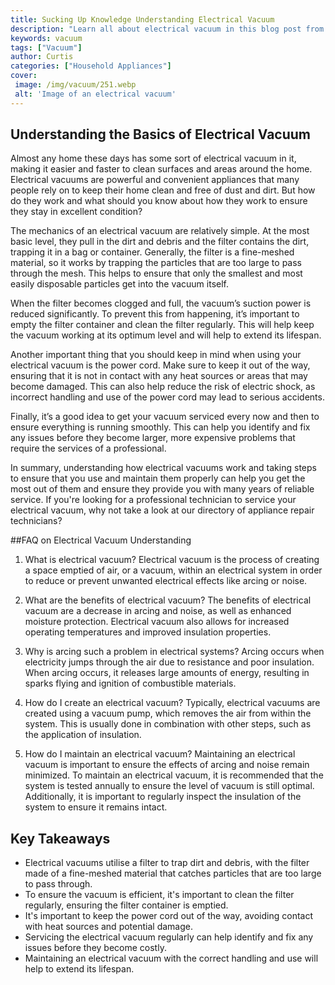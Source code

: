 ```yaml
---
title: Sucking Up Knowledge Understanding Electrical Vacuum
description: "Learn all about electrical vacuum in this blog post from what it is to why it is important Discover the value of knowing about electrical vacuum and why its important to gain knowledge on the subject"
keywords: vacuum
tags: ["Vacuum"]
author: Curtis
categories: ["Household Appliances"]
cover: 
 image: /img/vacuum/251.webp
 alt: 'Image of an electrical vacuum'
---
```

## Understanding the Basics of Electrical Vacuum

Almost any home these days has some sort of electrical vacuum in it, making it easier and faster to clean surfaces and areas around the home. Electrical vacuums are powerful and convenient appliances that many people rely on to keep their home clean and free of dust and dirt. But how do they work and what should you know about how they work to ensure they stay in excellent condition?

The mechanics of an electrical vacuum are relatively simple. At the most basic level, they pull in the dirt and debris and the filter contains the dirt, trapping it in a bag or container. Generally, the filter is a fine-meshed material, so it works by trapping the particles that are too large to pass through the mesh. This helps to ensure that only the smallest and most easily disposable particles get into the vacuum itself.

When the filter becomes clogged and full, the vacuum’s suction power is reduced significantly. To prevent this from happening, it’s important to empty the filter container and clean the filter regularly. This will help keep the vacuum working at its optimum level and will help to extend its lifespan.

Another important thing that you should keep in mind when using your electrical vacuum is the power cord. Make sure to keep it out of the way, ensuring that it is not in contact with any heat sources or areas that may become damaged. This can also help reduce the risk of electric shock, as incorrect handling and use of the power cord may lead to serious accidents.

Finally, it’s a good idea to get your vacuum serviced every now and then to ensure everything is running smoothly. This can help you identify and fix any issues before they become larger, more expensive problems that require the services of a professional.

In summary, understanding how electrical vacuums work and taking steps to ensure that you use and maintain them properly can help you get the most out of them and ensure they provide you with many years of reliable service. If you're looking for a professional technician to service your electrical vacuum, why not take a look at our directory of appliance repair technicians?

##FAQ on Electrical Vacuum Understanding 
1. What is electrical vacuum? 
Electrical vacuum is the process of creating a space emptied of air, or a vacuum, within an electrical system in order to reduce or prevent unwanted electrical effects like arcing or noise. 

2. What are the benefits of electrical vacuum? 
The benefits of electrical vacuum are a decrease in arcing and noise, as well as enhanced moisture protection. Electrical vacuum also allows for increased operating temperatures and improved insulation properties. 

3. Why is arcing such a problem in electrical systems? 
Arcing occurs when electricity jumps through the air due to resistance and poor insulation. When arcing occurs, it releases large amounts of energy, resulting in sparks flying and ignition of combustible materials. 

4. How do I create an electrical vacuum? 
Typically, electrical vacuums are created using a vacuum pump, which removes the air from within the system. This is usually done in combination with other steps, such as the application of insulation. 

5. How do I maintain an electrical vacuum? 
Maintaining an electrical vacuum is important to ensure the effects of arcing and noise remain minimized. To maintain an electrical vacuum, it is recommended that the system is tested annually to ensure the level of vacuum is still optimal. Additionally, it is important to regularly inspect the insulation of the system to ensure it remains intact.

## Key Takeaways
- Electrical vacuums utilise a filter to trap dirt and debris, with the filter made of a fine-meshed material that catches particles that are too large to pass through.
- To ensure the vacuum is efficient, it's important to clean the filter regularly, ensuring the filter container is emptied.
- It's important to keep the power cord out of the way, avoiding contact with heat sources and potential damage.
- Servicing the electrical vacuum regularly can help identify and fix any issues before they become costly.
- Maintaining an electrical vacuum with the correct handling and use will help to extend its lifespan.
